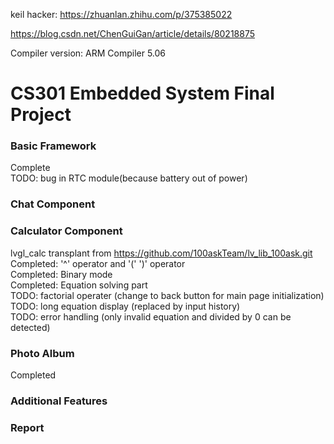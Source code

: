  keil hacker: https://zhuanlan.zhihu.com/p/375385022
 
 https://blog.csdn.net/ChenGuiGan/article/details/80218875
 
 Compiler version: ARM Compiler 5.06
# CS301 Embedded System Final Project
### Basic Framework
Complete  
TODO: bug in RTC module(because battery out of power)  
### Chat Component
### Calculator Component 
 lvgl_calc transplant from https://github.com/100askTeam/lv_lib_100ask.git  
 Completed: '^' operator and '(' ')' operator  
 Completed: Binary mode  
 Completed: Equation solving part  
 TODO: factorial operater  (change to back button for main page initialization)  
 TODO: long equation display  (replaced by input history)  
 TODO: error handling  (only invalid equation and divided by 0 can be detected)  
### Photo Album
 Completed  
### Additional Features
### Report
